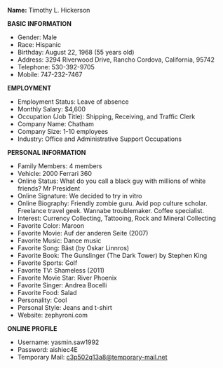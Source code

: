 **Name:** Timothy L. Hickerson

**BASIC INFORMATION**

- Gender: Male  
- Race: Hispanic  
- Birthday: August 22, 1968 (55 years old)  
- Address: 3294 Riverwood Drive, Rancho Cordova, California, 95742  
- Telephone: 530-392-9705  
- Mobile: 747-232-7467  

**EMPLOYMENT**

- Employment Status: Leave of absence  
- Monthly Salary: $4,600  
- Occupation (Job Title): Shipping, Receiving, and Traffic Clerk  
- Company Name: Chatham  
- Company Size: 1-10 employees  
- Industry: Office and Administrative Support Occupations  

**PERSONAL INFORMATION**

- Family Members: 4 members  
- Vehicle: 2000 Ferrari 360  
- Online Status: What do you call a black guy with millions of white friends? Mr President  
- Online Signature: We decided to try in vitro  
- Online Biography: Friendly zombie guru. Avid pop culture scholar. Freelance travel geek. Wannabe troublemaker. Coffee specialist.  
- Interest: Currency Collecting, Tattooing, Rock and Mineral Collecting  
- Favorite Color: Maroon  
- Favorite Movie: Auf der anderen Seite (2007)  
- Favorite Music: Dance music  
- Favorite Song: Bäst (by Oskar Linnros)  
- Favorite Book: The Gunslinger (The Dark Tower) by Stephen King  
- Favorite Sports: Golf  
- Favorite TV: Shameless (2011)  
- Favorite Movie Star: River Phoenix  
- Favorite Singer: Andrea Bocelli  
- Favorite Food: Salad  
- Personality: Cool  
- Personal Style: Jeans and t-shirt  
- Website: zephyroni.com  

**ONLINE PROFILE**

- Username: yasmin.saw1992  
- Password: aishiec4E  
- Temporary Mail: c3p502q13a8@temporary-mail.net